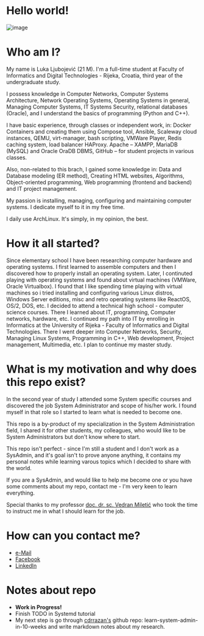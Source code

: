# Hello world!
![image](https://user-images.githubusercontent.com/95573193/166239702-2eb69668-9cba-4b19-a8bd-3f54f6286aab.png)

# Who am I?
My name is Luka Ljubojević (21 M). I'm a full-time student at Faculty of Informatics and Digital Technologies - Rijeka, Croatia, third year of the undergraduate study.

I possess knowledge in Computer Networks, Computer Systems Architecture, Network Operating Systems, Operating Systems in general, Managing Computer Systems, IT Systems Security, relational databases (Oracle), and I understand the basics of programming (Python and C++).

I have basic experience, through classes or independent work, in: Docker Containers and creating them using Compose tool, Ansible, Scaleway cloud instances, QEMU, virt-manager, bash scripting, VMWare Player, Redis caching system, load balancer HAProxy. Apache – XAMPP, MariaDB (MySQL) and Oracle OraDB DBMS, GitHub – for student projects in various classes.

Also, non-related to this brach, I gained some knowledge in: Data and Database modeling (ER method), Creating HTML websites, Algorithms, Object-oriented programming, Web programming (frontend and backend) and IT project management.

My passion is installing, managing, configuring and maintaining computer systems. I dedicate myself to it in my free time.

I daily use ArchLinux. It's simply, in my opinion, the best.

# How it all started?
Since elementary school I have been researching computer hardware and operating systems. I first learned to assemble computers and then I discovered how to properly install an operating system. Later, I continuted playing with operating systems and found about virtual machines (VMWare, Oracle Virtualbox). I found that I like spending time playing with virtual machines so i tried installing and configuring various Linux distros, Windows Server editions, misc and retro operating systems like ReactOS, OS/2, DOS, etc. I decided to attend a technical high school - computer science courses. There I learned about IT, programming, Computer networks, hardware, etc. I continued my path into IT by enrolling in Informatics at the University of Rijeka - Faculty of Informatics and Digital Technologies. There I went deeper into Computer Networks, Security, Managing Linux Systems, Programming in C++, Web development, Project management, Multimedia, etc. I plan to continue my master study.

# What is my motivation and why does this repo exist?
In the second year of study I attended some System specific courses and discovered the job System Administrator and scope of his/her work. I found myself in that role so I started to learn what is needed to become one. 

This repo is a by-product of my specialization in the System Administration field, I shared it for other students, my colleagues, who would like to be System Administrators but don't know where to start.

This repo isn't perfect - since I'm still a student and I don't work as a SysAdmin, and it's goal isn't to prove anyone anything, it contains my personal notes while learning varous topics which I decided to share with the world.

If you are a SysAdmin, and would like to help me become one or you have some comments about my repo, contact me - I'm very keen to learn everything.

Special thanks to my professor [doc. dr. sc. Vedran Miletić](https://vedran.miletic.net/) who took the time to instruct me in what I should learn for the job.

# How can you contact me?
* [e-Mail](mailto:luka.ljubojevic01@gmail.com)
* [Facebook](https://www.facebook.com/luka.ljubojevic.946/)
* [LinkedIn](https://www.linkedin.com/in/luka-ljubojević-2bb4a5239/)

# Notes about repo
* **Work in Progress!**
* Finish TODO in Systemd tutorial
* My next step is go through [cdrrazan's](https://github.com/cdrrazan/learn-system-admin-in-10-weeks) github repo: learn-system-admin-in-10-weeks and write markdown notes about my research. 
